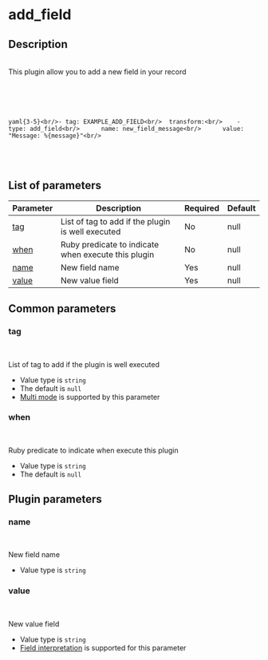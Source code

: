 # add_field <Badge type='tip' text='community' vertical='top' />

## Description
<br/>  This plugin allow you to add a new field in your record<br/>  <br/>  <br/><CodeGroup><br/>  <CodeGroupItem title='CONFIG'><br/><br/>```yaml{3-5}<br/>- tag: EXAMPLE_ADD_FIELD<br/>  transform:<br/>    - type: add_field<br/>      name: new_field_message<br/>      value: "Message: %{message}"<br/>```<br/><br/>  </CodeGroupItem><br/></CodeGroup><br/>  

## List of parameters
| Parameter | Description | Required | Default |
|---|---|---|---|
| [tag](#tag) | List of tag to add if the plugin is well executed | No | null |
| [when](#when) | Ruby predicate to indicate when execute this plugin | No | null |
| [name](#name) | New field name | Yes | null |
| [value](#value) | New value field | Yes | null |

## Common parameters
### tag
<br/>
<Badge type=warning text=optional vertical=bottom />

List of tag to add if the plugin is well executed
- Value type is `string`
- The default is `null`
- [Multi mode](#) is supported by this parameter

### when
<br/>
<Badge type=warning text=optional vertical=bottom />

Ruby predicate to indicate when execute this plugin
- Value type is `string`
- The default is `null`

## Plugin parameters
### name
<br/>
<Badge type=tip text=required vertical=bottom />

New field name
- Value type is `string`

### value
<br/>
<Badge type=tip text=required vertical=bottom />

New value field
- Value type is `string`
- [Field interpretation](#) is supported for this parameter

